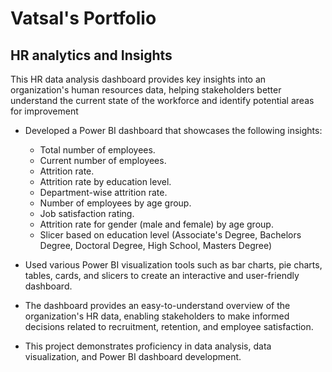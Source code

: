 # Vatsal's Portfolio


## HR analytics and Insights

This HR data analysis dashboard provides key insights into an organization's human resources data, helping stakeholders better understand the current state of the workforce and identify potential areas for improvement
- Developed a Power BI dashboard that showcases the following insights:
  - Total number of employees.
  - Current number of employees.
  - Attrition rate.
  - Attrition rate by education level.
  - Department-wise attrition rate.
  - Number of employees by age group.
  - Job satisfaction rating.
  - Attrition rate for gender (male and female) by age group.
  - Slicer based on education level (Associate's Degree, Bachelors Degree, Doctoral Degree, High School, Masters Degree)

- Used various Power BI visualization tools such as bar charts, pie charts, tables, cards, and slicers to create an interactive and user-friendly dashboard.
- The dashboard provides an easy-to-understand overview of the organization's HR data, enabling stakeholders to make informed decisions related to recruitment, retention, and employee satisfaction.
- This project demonstrates proficiency in data analysis, data visualization, and Power BI dashboard development.



